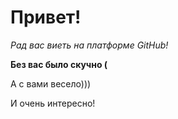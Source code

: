 # Привет!

*Рад вас виеть на платформе GitHub!*

__Без вас было скучно (__

А с вами весело)))

И очень интересно!

